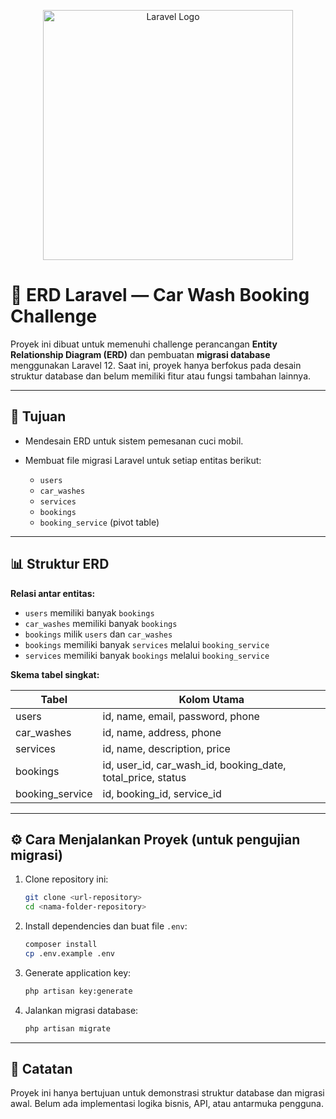 <p align="center">
    <a href="https://laravel.com" target="_blank">
        <img src="https://raw.githubusercontent.com/laravel/art/master/logo-lockup/5%20SVG/2%20CMYK/1%20Full%20Color/laravel-logolockup-cmyk-red.svg" width="400" alt="Laravel Logo">
    </a>
</p>

# 🧩 ERD Laravel — Car Wash Booking Challenge

Proyek ini dibuat untuk memenuhi challenge perancangan **Entity Relationship Diagram (ERD)** dan pembuatan **migrasi database** menggunakan Laravel 12.
Saat ini, proyek hanya berfokus pada desain struktur database dan belum memiliki fitur atau fungsi tambahan lainnya.

---

## 📌 Tujuan

* Mendesain ERD untuk sistem pemesanan cuci mobil.
* Membuat file migrasi Laravel untuk setiap entitas berikut:

  * `users`
  * `car_washes`
  * `services`
  * `bookings`
  * `booking_service` (pivot table)

---

## 📊 Struktur ERD

**Relasi antar entitas:**

* `users` memiliki banyak `bookings`
* `car_washes` memiliki banyak `bookings`
* `bookings` milik `users` dan `car_washes`
* `bookings` memiliki banyak `services` melalui `booking_service`
* `services` memiliki banyak `bookings` melalui `booking_service`

**Skema tabel singkat:**

| Tabel            | Kolom Utama                                                      |
| ---------------- | ---------------------------------------------------------------- |
| users            | id, name, email, password, phone                                 |
| car\_washes      | id, name, address, phone                                         |
| services         | id, name, description, price                                     |
| bookings         | id, user\_id, car\_wash\_id, booking\_date, total\_price, status |
| booking\_service | id, booking\_id, service\_id                                     |

---

## ⚙️ Cara Menjalankan Proyek (untuk pengujian migrasi)

1. Clone repository ini:

   ```bash
   git clone <url-repository>
   cd <nama-folder-repository>
   ```
2. Install dependencies dan buat file `.env`:

   ```bash
   composer install
   cp .env.example .env
   ```
3. Generate application key:

   ```bash
   php artisan key:generate
   ```
4. Jalankan migrasi database:

   ```bash
   php artisan migrate
   ```

---

## 📢 Catatan

Proyek ini hanya bertujuan untuk demonstrasi struktur database dan migrasi awal.
Belum ada implementasi logika bisnis, API, atau antarmuka pengguna.


